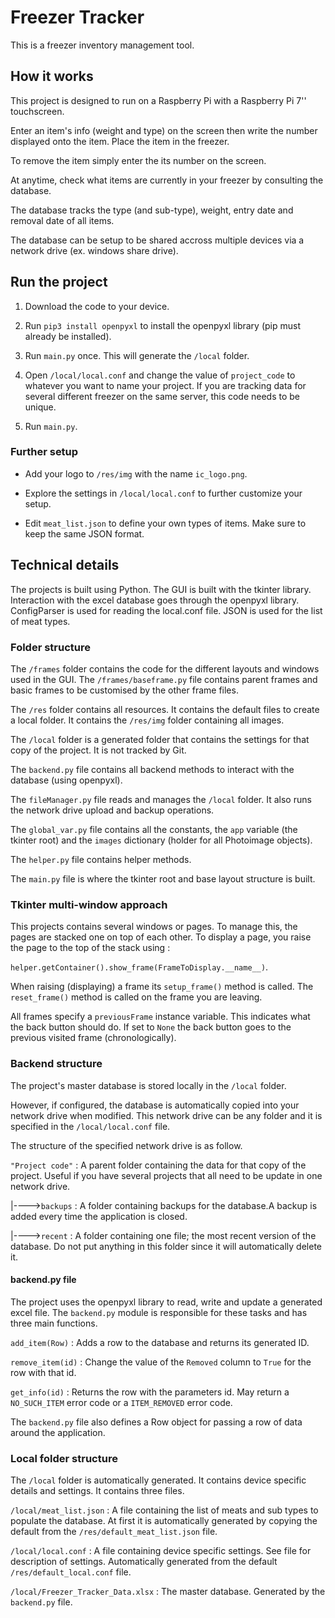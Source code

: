# Freezer Tracker

This is a freezer inventory management tool.

## How it works
This project is designed to run on a Raspberry Pi with a Raspberry Pi 7'' touchscreen.

Enter an item's info (weight and type) on the screen then write the number displayed onto the item. Place the item in the freezer.

To remove the item simply enter the its number on the screen.

At anytime, check what items are currently in your freezer by consulting the database.

The database tracks the type (and sub-type), weight, entry date and removal date of all items.

The database can be setup to be shared accross multiple devices via a network drive (ex. windows share drive).

## Run the project

1. Download the code to your device.

2. Run `pip3 install openpyxl` to install the openpyxl library (pip must already be installed).

3. Run `main.py` once. This will generate the `/local` folder.

4. Open `/local/local.conf` and change the value of `project_code` to whatever you want to name your project. If you are tracking data for several different freezer on the same server, this code needs to be unique.

5. Run `main.py`.

### Further setup

- Add your logo to `/res/img` with the name `ic_logo.png`.

- Explore the settings in `/local/local.conf` to further customize your setup. 

- Edit `meat_list.json` to define your own types of items. Make sure to keep the same JSON format.

## Technical details

The projects is built using Python. The GUI is built with the tkinter library. Interaction with the excel database goes through the openpyxl library. ConfigParser is used for reading the local.conf file. JSON is used for the list of meat types.

### Folder structure

The `/frames` folder contains the code for the different layouts and windows used in the GUI. The `/frames/baseframe.py` file contains parent frames and basic frames to be customised by the other frame files.

The `/res` folder contains all resources. It contains the default files to create a local folder. It contains the `/res/img` folder containing all images.

The `/local` folder is a generated folder that contains the settings for that copy of the project. It is not tracked by Git.

The `backend.py` file contains all backend methods to interact with the database (using openpyxl).

The `fileManager.py` file reads and manages the `/local` folder. It also runs the network drive upload and backup operations.

The `global_var.py` file contains all the constants, the `app` variable (the tkinter root) and the `images` dictionary (holder for all Photoimage objects).

The `helper.py` file contains helper methods.

The `main.py` file is where the tkinter root and base layout structure is built.

### Tkinter multi-window approach

This projects contains several windows or pages. To manage this, the pages are stacked one on top of each other. To display a page, you raise the page to the top of the stack using :

`helper.getContainer().show_frame(FrameToDisplay.__name__)`.

When raising (displaying) a frame its `setup_frame()` method is called. The `reset_frame()` method is called on the frame you are leaving.

All frames specify a `previousFrame` instance variable. This indicates what the back button should do. If set to `None` the back button goes to the previous visited frame (chronologically).

### Backend structure

The project's master database is stored locally in the `/local` folder.

However, if configured, the database is automatically copied into your network drive when modified. This network drive can be any folder and it is specified in the `/local/local.conf` file.

The structure of the specified network drive is as follow.

`"Project code"` : A parent folder containing the data for that copy of the project. Useful if you have several projects that all need to be update in one network drive.

  |---->`backups` :  A folder containing backups for the database.A backup is added every time the application is closed.

  |---->`recent` : A folder containing one file; the most recent version of the database. Do not put anything in this folder since it will automatically delete it.

#### backend.py file

The project uses the openpyxl library to read, write and update a generated excel file. The `backend.py` module is responsible for these tasks and has three main functions.

`add_item(Row)` : Adds a row to the database and returns its generated ID.

`remove_item(id)` : Change the value of the `Removed` column to `True` for the row with that id.

`get_info(id)` : Returns the row with the parameters id. May return a `NO_SUCH_ITEM` error code or a `ITEM_REMOVED` error code.

The `backend.py` file also defines a Row object for passing a row of data around the application.

### Local folder structure

The `/local` folder is automatically generated. It contains device specific details and settings. It contains three files.

`/local/meat_list.json` : A file containing the list of meats and sub types to populate the database. At first it is automatically generated by copying the default from the `/res/default_meat_list.json` file.

`/local/local.conf` : A file containing device specific settings. See file for description of settings. Automatically generated from the default `/res/default_local.conf` file.

`/local/Freezer_Tracker_Data.xlsx` : The master database. Generated by the `backend.py` file.
